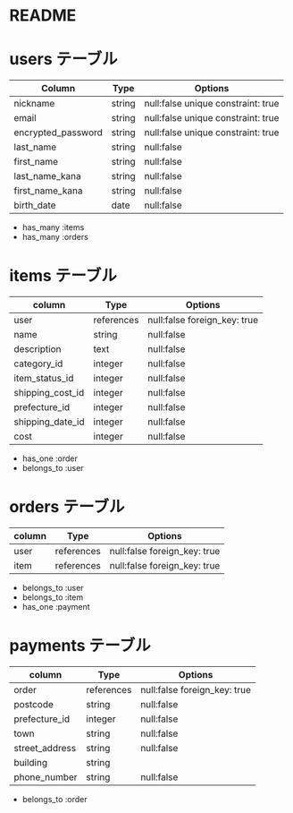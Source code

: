 # README

# users テーブル

| Column             | Type   | Options                              |
| ------------------ | ------ | ------------------------------------ |
| nickname           | string | null:false unique constraint: true   |
| email              | string | null:false unique constraint: true   |
| encrypted_password | string | null:false unique constraint: true   |
| last_name          | string | null:false                           |
| first_name         | string | null:false                           |
| last_name_kana     | string | null:false                           |
| first_name_kana    | string | null:false                           |
| birth_date      | date   | null:false                           |

 - has_many :items
 - has_many :orders

  # items テーブル

| column             | Type    | Options                              |
| ------------------ | ------  | ------------------------------------ |
| user               | references | null:false  foreign_key: true        |
| name               | string  | null:false                           |
| description        | text    | null:false                           |
| category_id        | integer    | null:false                           |
| item_status_id     | integer    | null:false                           |
| shipping_cost_id   | integer    | null:false                           |
| prefecture_id      | integer    | null:false                           |
| shipping_date_id   | integer    | null:false                           |
|      cost         | integer  | null:false                           |

- has_one :order
- belongs_to :user

# orders テーブル

| column             | Type        | Options                              |
| ------------------ | ----------- | ------------------------------------ |
| user               | references  | null:false foreign_key: true         |
| item               | references  | null:false foreign_key: true         |

- belongs_to :user
- belongs_to :item
- has_one :payment

# payments テーブル

| column             | Type         | Options                              |
| ------------------ | ------------ | ------------------------------------ |
| order             | references   | null:false foreign_key: true         |
| postcode           | string       | null:false                           |
| prefecture_id      | integer      | null:false                           |
| town               | string       | null:false                           |
| street_address     | string       | null:false                           |
| building           | string       |                                      |
| phone_number       | string       | null:false                        |

- belongs_to :order
